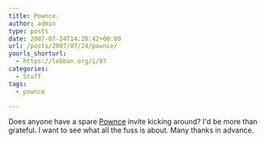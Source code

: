 ```yaml
---
title: Pownce.
author: admin
type: posts
date: 2007-07-24T14:28:42+00:00
url: /posts/2007/07/24/pownce/
yourls_shorturl:
  - https://lobban.org/i/97
categories:
  - Stuff
tags:
  - pownce

---
```

Does anyone have a spare [Pownce][1] invite kicking around? I'd be more than grateful. I want to see what all the fuss is about. Many thanks in advance.

 [1]: http://www.pownce.com/